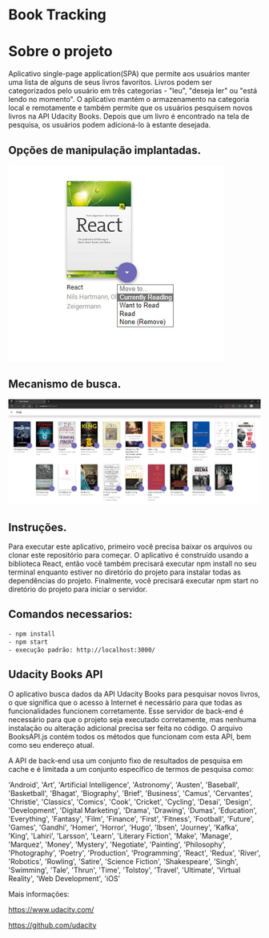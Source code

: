 # Book Tracking

# Sobre o projeto
Aplicativo single-page application(SPA) que permite aos usuários manter uma lista de alguns de seus livros favoritos. Livros podem ser categorizados pelo usuário em três categorias - "leu", "deseja ler" ou "está lendo no momento". O aplicativo mantém o armazenamento na categoria local e remotamente e também permite que os usuários pesquisem novos livros na API Udacity Books. Depois que um livro é encontrado na tela de pesquisa, os usuários podem adicioná-lo à estante desejada.

## Opções de manipulação implantadas.
![Listagem dos livros](https://github.com/klvosantos/assets/blob/main/booktracking/manipulacao%20dos%20livros.jpg?raw=true) 

## Mecanismo de busca.
![Mecanismo de busca](https://github.com/klvosantos/assets/blob/main/booktracking/mecanismo%20de%20busca.jpg?raw=true) 

## Instruções.
Para executar este aplicativo, primeiro você precisa baixar os arquivos ou clonar este repositório para começar. O aplicativo é construído usando a biblioteca React, então você também precisará executar npm install no seu terminal enquanto estiver no diretório do projeto para instalar todas as dependências do projeto. Finalmente, você precisará executar npm start no diretório do projeto para iniciar o servidor.
## Comandos necessarios:
    - npm install
    - npm start
    - execução padrão: http://localhost:3000/
    
## Udacity Books API
O aplicativo busca dados da API Udacity Books para pesquisar novos livros, o que significa que o acesso à Internet é necessário para que todas as funcionalidades funcionem corretamente. Esse servidor de back-end é necessário para que o projeto seja executado corretamente, mas nenhuma instalação ou alteração adicional precisa ser feita no código. O arquivo BooksAPI.js contém todos os métodos que funcionam com esta API, bem como seu endereço atual.

A API de back-end usa um conjunto fixo de resultados de pesquisa em cache e é limitada a um conjunto específico de termos de pesquisa como:

'Android', 'Art', 'Artificial Intelligence', 'Astronomy', 'Austen', 'Baseball', 'Basketball', 'Bhagat', 'Biography', 'Brief', 'Business', 'Camus', 'Cervantes', 'Christie', 'Classics', 'Comics', 'Cook', 'Cricket', 'Cycling', 'Desai', 'Design', 'Development', 'Digital Marketing', 'Drama', 'Drawing', 'Dumas', 'Education', 'Everything', 'Fantasy', 'Film', 'Finance', 'First', 'Fitness', 'Football', 'Future', 'Games', 'Gandhi', 'Homer', 'Horror', 'Hugo', 'Ibsen', 'Journey', 'Kafka', 'King', 'Lahiri', 'Larsson', 'Learn', 'Literary Fiction', 'Make', 'Manage', 'Marquez', 'Money', 'Mystery', 'Negotiate', 'Painting', 'Philosophy', 'Photography', 'Poetry', 'Production', 'Programming', 'React', 'Redux', 'River', 'Robotics', 'Rowling', 'Satire', 'Science Fiction', 'Shakespeare', 'Singh', 'Swimming', 'Tale', 'Thrun', 'Time', 'Tolstoy', 'Travel', 'Ultimate', 'Virtual Reality', 'Web Development', 'iOS'


Mais informações:

https://www.udacity.com/

https://github.com/udacity
